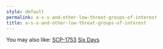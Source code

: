 ```yaml
---
style: default
permalink: a-s-s-and-other-low-threat-groups-of-interest
title: a-s-s-and-other-low-threat-groups-of-interest
---
```

You may also like:
[SCP-1753](http://scp-wiki.net/scp-1753)
[Six Days](http://scp-wiki.net/six-days)